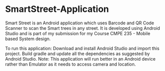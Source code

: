 # SmartStreet-Application
Smart Street is an Android application which uses Barcode and QR Code Scanner to scan the Smart trees in any street. 
It is developed using Android Studio and is part of my submission for my Course CMPE 235 - Mobile based System design.

To run this application:
Download and install Android Studio and import this project.
Build gradle and update all the dependencies as suggested by Android Studio. 
Note: This application will run better in an Android device rather than Emulator as it needs to access camera and location.
